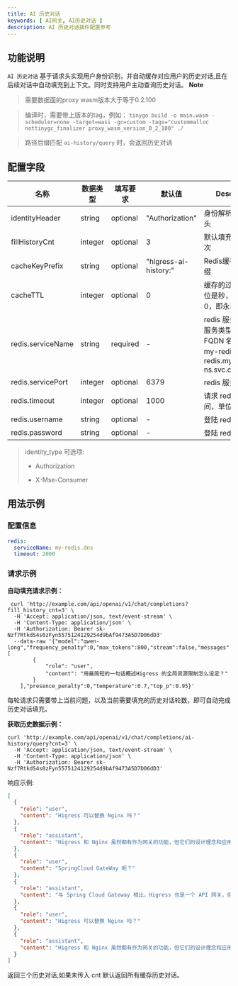 ```yaml
---
title: AI 历史对话
keywords: [ AI网关, AI历史对话 ]
description: AI 历史对话插件配置参考
---
```


## 功能说明

`AI 历史对话` 基于请求头实现用户身份识别，并自动缓存对应用户的历史对话,且在后续对话中自动填充到上下文。同时支持用户主动查询历史对话。
**Note**

> 需要数据面的proxy wasm版本大于等于0.2.100

> 编译时，需要带上版本的tag，例如：
`tinygo build -o main.wasm -scheduler=none -target=wasi -gc=custom -tags="custommalloc nottinygc_finalizer proxy_wasm_version_0_2_100" ./`

> 路径后缀匹配 `ai-history/query` 时，会返回历史对话

## 配置字段

| 名称                | 数据类型    | 填写要求     | 默认值                   | Description                                                               |
|-------------------|---------|----------|-----------------------|---------------------------------------------------------------------------|
| identityHeader    | string  | optional | "Authorization"       | 身份解析对应的请求头                                                                |
| fillHistoryCnt    | integer | optional | 3                     | 默认填充历史对话轮次                                                                |
| cacheKeyPrefix    | string  | optional | "higress-ai-history:" | Redis缓存Key的前缀                                                             |
| cacheTTL          | integer | optional | 0                     | 缓存的过期时间，单位是秒，默认值为0，即永不过期                                                  |
| redis.serviceName | string  | required | -                     | redis 服务名称，带服务类型的完整 FQDN 名称，例如 my-redis.dns、redis.my-ns.svc.cluster.local |
| redis.servicePort | integer | optional | 6379                  | redis 服务端口                                                                |
| redis.timeout     | integer | optional | 1000                  | 请求 redis 的超时时间，单位为毫秒                                                      |
| redis.username    | string  | optional | -                     | 登陆 redis 的用户名                                                             |
| redis.password    | string  | optional | -                     | 登陆 redis 的密码                                                              |

> identity_type 可选项:
>
>- Authorization
>
>- X-Mse-Consumer

## 用法示例

### 配置信息

```yaml
redis:
  serviceName: my-redis.dns
  timeout: 2000
```

### 请求示例

**自动填充请求示例：**

```
 curl 'http://example.com/api/openai/v1/chat/completions?fill_history_cnt=3' \
  -H 'Accept: application/json, text/event-stream' \
  -H 'Content-Type: application/json' \
  -H 'Authorization: Bearer sk-Nzf7RtkdS4s0zFyn5575124129254d9bAf9473A5D7D06dD3'
  --data-raw '{"model":"qwen-long","frequency_penalty":0,"max_tokens":800,"stream":false,"messages":[
        {
            "role": "user",
            "content": "用最简短的一句话概述Higress 的全局资源限制怎么设定？"
        }
    ],"presence_penalty":0,"temperature":0.7,"top_p":0.95}'
```

每轮请求只需要带上当前问题，以及当前需要填充的历史对话轮数，即可自动完成历史对话填充。

**获取历史数据示例：**

```
curl 'http://example.com/api/openai/v1/chat/completions/ai-history/query?cnt=3' \
  -H 'Accept: application/json, text/event-stream' \
  -H 'Content-Type: application/json' \
  -H 'Authorization: Bearer sk-Nzf7RtkdS4s0zFyn5575124129254d9bAf9473A5D7D06dD3'
```

响应示例:

```json
[
  {
    "role": "user",
    "content": "Higress 可以替换 Nginx 吗？"
  },
  {
    "role": "assistant",
    "content": "Higress 和 Nginx 虽然都有作为网关的功能，但它们的设计理念和应用场景有所不同。Nginx 更多是作为一个高性能的 HTTP 和反向代理服务器被大家熟知，而 Higress 是一个云原生网关，除了基础的路由转发能力外，还集成了服务网格、可观测性、安全管理等众多云原生特性。\\n\\n因此，如果你想在云原生环境中部署应用，并且希望获得现代应用所需的高级功能，比如服务治理、灰度发布、熔断限流、安全认证等功能，那么 Higress 可以作为一个很好的 Nginx 替代方案。但如果是较为简单的静态网站或者仅需要基本的反向代理功能，传统的 Nginx 配置可能会更为简单直接。"
  },
  {
    "role": "user",
    "content": "SpringCloud GateWay 呢？"
  },
  {
    "role": "assistant",
    "content": "与 Spring Cloud Gateway 相比，Higress 也是一个 API 网关，但它们之间存在一些关键的区别：\\n\\n- **设计理念**：Spring Cloud Gateway 主要针对微服务架构中的服务间通信和路由，它作为 Spring Cloud 生态系统的一部分，更加专注于 Java 开发者的微服务场景。而 Higress 作为云原生网关，不仅关注服务间的通信，还提供了一系列云原生功能，如服务网格、可观测性、安全管理等。\\n- **部署方式**：Spring Cloud Gateway 通常作为微服务应用的一部分运行在应用服务器内，而 Higress 通常以独立的微服务或者容器化服务的形式部署在 Kubernetes 环境中，适用于现代云原生部署模型。\\n- **扩展性和集成**：Higress 提供了更广泛的集成和支持，例如与 Istio、Kubernetes 等生态系统的深度集成，这使得它可以更好地适应复杂的云原生环境。\\n\\n因此，如果你的应用程序是基于 Spring Cloud 构建的，并且你想要一个轻量级的、易于集成的服务网关，那么 Spring Cloud Gateway 可能是一个合适的选择。但是，如果你正在构建或重构云原生应用，并且需要更强大的路由规则、服务治理、可观测性等功能，那么 Higress 将是一个更好的选择。"
  },
  {
    "role": "user",
    "content": "Higress 可以替换 Nginx 吗？"
  },
  {
    "role": "assistant",
    "content": "Higress 和 Nginx 虽然都有作为网关的功能，但它们的设计理念和应用场景有所不同。Nginx 更多是作为一个高性能的 HTTP 和反向代理服务器被大家熟知，而 Higress 是一个云原生网关，除了基础的路由转发能力外，还集成了服务网格、可观测性、安全管理等众多云原生特性。\\n\\n因此，如果你想在云原生环境中部署应用，并且希望获得现代应用所需的高级功能，比如服务治理、灰度发布、熔断限流、安全认证等功能，那么 Higress 可以作为一个很好的 Nginx 替代方案。但如果是较为简单的静态网站或者仅需要基本的反向代理功能，传统的 Nginx 配置可能会更为简单直接。"
  }
]
```

返回三个历史对话,如果未传入 cnt 默认返回所有缓存历史对话。